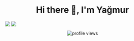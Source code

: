 <h1 align='center'> Hi there 👋, I'm Yağmur</h1>

<!--Profile Status -->

<a href="https://github.com/yagmurlu"><img align="center" src="https://github-readme-stats.vercel.app/api?username=yagmurlu&show_icons=true&bg_color=0d1117&text_color=ffffff&title_color=ffff00&icon_color=ffff00&hide_border=true" /></a>
<a href="https://github.com/yagmurlu"><img align="center" src="https://github-readme-stats.vercel.app/api/top-langs/?username=yagmurlu&bg_color=0d1117&text_color=ffffff&title_color=ffff00&hide_border=true&layout=compact&langs_count=10" /></a>


<!-- Lınkedin -->
<!--
<a href="https://www.linkedin.com/in/aleyna-ya%C4%9Fmur-t%C3%BCmt%C3%BCrk-05a28b207/">
   <img align="center" alt="Aleyna Yağmur Tümtürk in Linkedin" width="22px" src="https://raw.githubusercontent.com/peterthehan/peterthehan/master/assets/linkedin.svg" />
</a>
-->

<!--Profile Views -->
<p align="center">
  <img src="https://gpvc.arturio.dev/yagmurlu" alt="profile views">  
</p>

